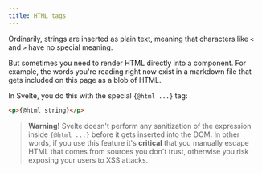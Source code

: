 ```yaml
---
title: HTML tags
---
```


Ordinarily, strings are inserted as plain text, meaning that characters like `<` and `>` have no special meaning.

But sometimes you need to render HTML directly into a component. For example, the words you're reading right now exist in a markdown file that gets included on this page as a blob of HTML.

In Svelte, you do this with the special `{@html ...}` tag:

```html
<p>{@html string}</p>
```

> **Warning!** Svelte doesn't perform any sanitization of the expression inside `{@html ...}` before it gets inserted into the DOM. In other words, if you use this feature it's **critical** that you manually escape HTML that comes from sources you don't trust, otherwise you risk exposing your users to XSS attacks.
